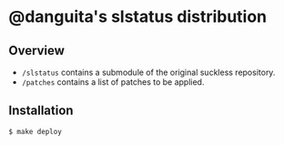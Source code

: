 # @danguita's slstatus distribution

## Overview

- `/slstatus` contains a submodule of the original suckless repository.
- `/patches` contains a list of patches to be applied.

## Installation

```
$ make deploy
```
